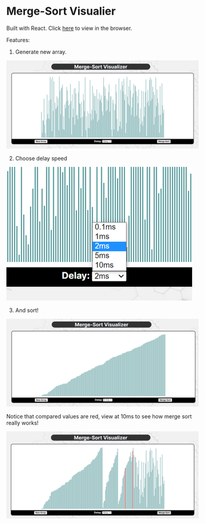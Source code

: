 # Merge-Sort Visualier

Built with React. Click [here](https://hagayhaut.github.io/sorting-visualizer/) to view in the browser.

Features:
1. Generate new array.

![New array](./photos/pre-sort.png)

2. Choose delay speed

![choose delay speed](./photos/delay.png)

3. And sort! 

![sorted array](./photos/sorted.png)

Notice that compared values are red, view at 10ms to see how merge sort really works!

![compared values in red](./photos/compare.png)